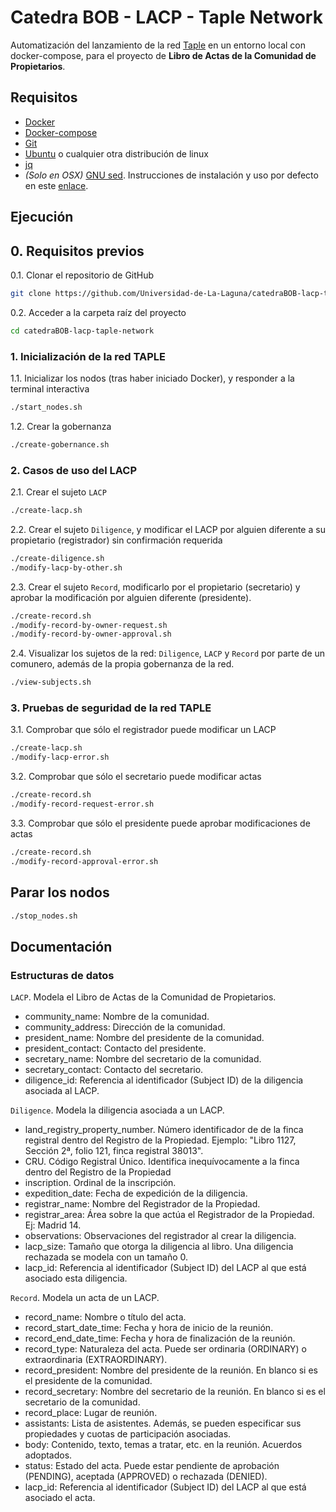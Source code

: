 # Catedra BOB - LACP - Taple Network

Automatización del lanzamiento de la red [Taple](https://www.taple.es/) en un entorno local con docker-compose, para el proyecto de **Libro de Actas de la Comunidad de Propietarios**.

## Requisitos

- [Docker](https://www.docker.com/)
- [Docker-compose](https://docs.docker.com/compose/)
- [Git](https://git-scm.com/)
- [Ubuntu](https://ubuntu.com/) o cualquier otra distribución de linux
- [jq](https://stedolan.github.io/jq/)
- *(Solo en OSX)* [GNU sed](https://www.gnu.org/software/sed/). Instrucciones de instalación y uso por defecto en este [enlace](https://medium.com/@bramblexu/install-gnu-sed-on-mac-os-and-set-it-as-default-7c17ef1b8f64).

## Ejecución

## 0. Requisitos previos
0.1. Clonar el repositorio de GitHub
```bash 
git clone https://github.com/Universidad-de-La-Laguna/catedraBOB-lacp-taple-network.git
```

0.2. Acceder a la carpeta raíz del proyecto
```bash
cd catedraBOB-lacp-taple-network
```

### 1. Inicialización de la red TAPLE
1.1. Inicializar los nodos (tras haber iniciado Docker), y responder a la terminal interactiva
```bash
./start_nodes.sh
```

1.2. Crear la gobernanza
```bash
./create-gobernance.sh
```

### 2. Casos de uso del LACP

2.1. Crear el sujeto `LACP`
```bash
./create-lacp.sh
```

2.2. Crear el sujeto `Diligence`, y modificar el LACP por alguien diferente a su propietario (registrador) sin confirmación requerida
```bash
./create-diligence.sh
./modify-lacp-by-other.sh
```

2.3. Crear el sujeto `Record`, modificarlo por el propietario (secretario) y aprobar la modificación por alguien diferente (presidente).
```bash
./create-record.sh
./modify-record-by-owner-request.sh
./modify-record-by-owner-approval.sh
```

2.4. Visualizar los sujetos de la red: `Diligence`, `LACP` y `Record` por parte de un comunero, 
además de la propia gobernanza de la red.
```bash
./view-subjects.sh
```

### 3. Pruebas de seguridad de la red TAPLE
3.1. Comprobar que sólo el registrador puede modificar un LACP
```bash
./create-lacp.sh
./modify-lacp-error.sh
```

3.2. Comprobar que sólo el secretario puede modificar actas
```bash
./create-record.sh
./modify-record-request-error.sh
```
3.3. Comprobar que sólo el presidente puede aprobar modificaciones de actas
```bash
./create-record.sh
./modify-record-approval-error.sh
```

## Parar los nodos

```bash
./stop_nodes.sh
```

## Documentación

### Estructuras de datos
`LACP`. Modela el Libro de Actas de la Comunidad de Propietarios.
- community_name: Nombre de la comunidad.
- community_address: Dirección de la comunidad.
- president_name: Nombre del presidente de la comunidad.
- president_contact: Contacto del presidente.
- secretary_name: Nombre del secretario de la comunidad.
- secretary_contact: Contacto del secretario.
- diligence_id: Referencia al identificador (Subject ID) de la diligencia asociada al LACP.

`Diligence`. Modela la diligencia asociada a un LACP. 
- land_registry_property_number. Número identificador de de la finca registral dentro del Registro de la Propiedad. Ejemplo: "Libro 1127, Sección 2ª, folio 121, finca registral 38013".
- CRU. Código Registral Único. Identifica inequívocamente a la finca dentro del Registro de la Propiedad
- inscription. Ordinal de la inscripción.
- expedition_date: Fecha de expedición de la diligencia.
- registrar_name: Nombre del Registrador de la Propiedad.
- registrar_area: Área sobre la que actúa el Registrador de la Propiedad. Ej: Madrid 14.
- observations: Observaciones del registrador al crear la diligencia.
- lacp_size: Tamaño que otorga la diligencia al libro. Una diligencia rechazada se modela con un tamaño 0.
- lacp_id: Referencia al identificador (Subject ID) del LACP al que está asociado esta diligencia.

`Record`. Modela un acta de un LACP.
- record_name: Nombre o título del acta.
- record_start_date_time: Fecha y hora de inicio de la reunión.
- record_end_date_time: Fecha y hora de finalización de la reunión.
- record_type: Naturaleza del acta. Puede ser ordinaria (ORDINARY) o extraordinaria (EXTRAORDINARY).
- record_president: Nombre del presidente de la reunión. En blanco si es el presidente de la comunidad.
- record_secretary: Nombre del secretario de la reunión. En blanco si es el secretario de la comunidad.
- record_place: Lugar de reunión.
- assistants: Lista de asistentes. Además, se pueden especificar sus propiedades y cuotas de participación asociadas.
- body: Contenido, texto, temas a tratar, etc. en la reunión. Acuerdos adoptados.
- status: Estado del acta. Puede estar pendiente de aprobación (PENDING), aceptada (APPROVED) o rechazada (DENIED).
- lacp_id: Referencia al identificador (Subject ID) del LACP al que está asociado el acta.